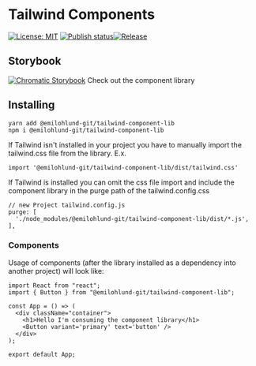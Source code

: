 # Tailwind Components
[![License: MIT](https://img.shields.io/badge/License-MIT-green.svg)](https://opensource.org/licenses/MIT) [![Publish status](https://github.com/emilohlund-git/tailwind-component-lib/actions/workflows/publish.yml/badge.svg)]()[![Release](https://github.com/emilohlund-git/tailwind-component-lib/actions/workflows/release.yml/badge.svg)](https://github.com/emilohlund-git/tailwind-component-lib/actions/workflows/release.yml)

## Storybook
[![Chromatic Storybook](https://raw.githubusercontent.com/storybookjs/brand/main/badge/badge-storybook.svg)](https://637bc3c27472f0817bd0eeed-oqkwidjwcq.chromatic.com/) Check out the component library 

## Installing
```
yarn add @emilohlund-git/tailwind-component-lib
npm i @emilohlund-git/tailwind-component-lib
```

If Tailwind isn't installed in your project you have to manually import the tailwind.css file from the library. E.x.
```TSX
import '@emilohlund-git/tailwind-component-lib/dist/tailwind.css'
```
If Tailwind is installed you can omit the css file import and include the component library in the purge path of the tailwind.config.css
```JS
// new Project tailwind.config.js
purge: [
  './node_modules/@emilohlund-git/tailwind-component-lib/dist/*.js',
],
```

### Components

Usage of components (after the library installed as a dependency into another project) will look like:

```TSX
import React from "react";
import { Button } from "@emilohlund-git/tailwind-component-lib";

const App = () => (
  <div className="container">
    <h1>Hello I'm consuming the component library</h1>
    <Button variant='primary' text='button' />
  </div>
);

export default App;
```